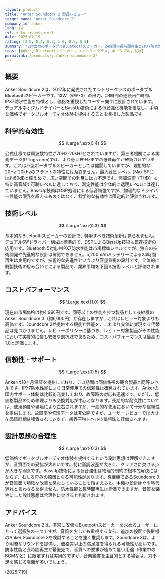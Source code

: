 ```yaml
---
layout: product
title: "Anker Soundcore 2 製品レビュー"
target_name: "Anker Soundcore 2"
company_id: anker
lang: ja
ref: anker-soundcore-2
date: 2025-07-19
rating: [2.5, 0.4, 0.3, 1.0, 0.5, 0.3]
summary: "12W出力のポータブルBluetoothスピーカー。24時間の長時間再生とIPX7防水性能を備えるが、音質面では測定性能が限定的。同性能クラスでは最高のコストパフォーマンスを誇る。"
tags: [Anker, Bluetoothスピーカー, エントリークラス, ポータブル, 防水]
permalink: /products/ja/anker-soundcore-2/
---
```

## 概要

Anker Soundcore 2は、2017年に発売されたエントリークラスのポータブルBluetoothスピーカーです。12W（6W×2）の出力、24時間の連続再生時間、IPX7防水性能を特徴とし、価格を重視したユーザー向けに設計されています。デュアルネオジムドライバーとBassUp技術による低音強化機能を搭載し、手頃な価格でポータブルオーディオ体験を提供することを目指した製品です。

## 科学的有効性

$$ \Large \text{0.4} $$

公式仕様では周波数特性が70Hz-20kHzとされていますが、第三者機関による実測データ(RTings.com)では、より低い69Hzまでの低域再生が確認されています。これは小型ポータブルスピーカーとしては健闘していますが、理想的な20Hz-20kHzのフラットな特性には及びません。最大音圧レベル（Max SPL）は約80dBと控えめで、広い空間での利用には力不足です。高調波歪（THD）も特に高音域で可聴レベルに達しており、測定性能は全体的に透明レベルには達していません。BassUp技術はDSP処理による低音補強ですが、物理的なドライバー性能の限界を超えるものではなく、科学的な有効性は限定的と評価されます。

## 技術レベル

$$ \Large \text{0.3} $$

基本的なBluetoothスピーカーの設計で、特筆すべき技術革新は見られません。デュアル6Wドライバー構成は標準的で、DSPによるBassUp技術も既存技術の応用です。Bluetooth 5対応やIPX7防水性能は市場標準レベルですが、独自の技術開発や先進的な設計は確認できません。5,200mAhバッテリーによる24時間再生は実用的ですが、技術的な先進性というより容量重視の設計です。全体的に既製技術の組み合わせによる製品で、業界平均を下回る技術レベルと評価されます。

## コストパフォーマンス

$$ \Large \text{1.0} $$

現在の市場価格は約4,990円です。同等以上の性能を持つ製品として後継機のAnker Soundcore 3（約6,000円）が存在しますが、これはレビュー対象よりも高価です。Soundcore 2が提供する機能と性能を、これより安価に実現する代替品は見つかりません。レビューポリシーに基づき、レビュー対象製品がその性能において実質的に最も安価な選択肢であるため、コストパフォーマンスは最高の1.0と評価します。

## 信頼性・サポート

$$ \Large \text{0.5} $$

Ankerは18ヶ月保証を提供しており、この期間は同価格帯の競合製品と同等レベルです。IPX7防水性能により日常使用での信頼性は確保されています。Ankerの国内サポート体制は比較的充実しており、故障時の対応も迅速です。ただし、低価格製品のため修理よりも交換対応が中心となります。長期的な耐久性については、使用頻度や環境により左右されますが、一般的な使用において十分な信頼性を提供します。故障率や修理データは非公開ですが、ユーザーレビューでは大きな品質問題は報告されておらず、業界平均レベルの信頼性と評価されます。

## 設計思想の合理性

$$ \Large \text{0.3} $$

低価格でポータブルオーディオ体験を提供するという設計思想は理解できますが、音質面での妥協が大きいです。特に高調波歪が大きく、クリアさに欠ける点が大きな弱点です。BassUp技術による低音強化は物理的制約の根本的解決にはならず、むしろ歪みの原因となる可能性があります。後継機であるSoundcore 3が音質面で明確な改善を果たしていることを踏まえると、本機の設計はやや時代遅れと言わざるを得ません。防水性能と長時間再生は評価できますが、音質を犠牲にした設計思想は合理性に欠けると判断されます。

## アドバイス

Anker Soundcore 2は、非常に安価なBluetoothスピーカーを求めるユーザーにとって選択肢の一つですが、音質を少しでも重視するなら、追加の投資で後継機のAnker Soundcore 3を検討することを強く推奨します。Soundcore 3は、より明瞭なサウンドを提供し、価格差以上の満足度を得られる可能性が高いです。防水性能と長時間再生が最優先で、音質への要求が極めて低い用途（作業中のBGMなど）に限定すれば実用的ですが、音楽鑑賞を主目的とする場合は、力不足を感じる場面が多いでしょう。

(2025.7.19)